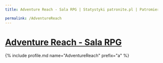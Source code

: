 ```yaml
---
title: Adventure Reach - Sala RPG | Statystyki patronite.pl | Patromierz

permalink: /AdventureReach
---
```


# [Adventure Reach - Sala RPG](https://patronite.pl/AdventureReach)

{% include profile.md name="AdventureReach" prefix="a" %}
